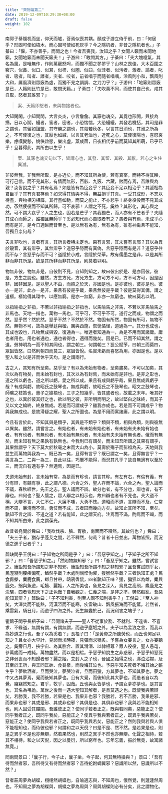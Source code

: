 ```yaml
---
title: "齊物論第二"
date: 2019-12-09T10:29:30+08:00
draft: false
weight: 102
---
```




南郭子綦隱机而坐，仰天而噓，荅焉似喪其耦。顏成子游立侍乎前，曰：「<span class="text-muted">何居乎？形固可使如槁木，而心固可使如死灰乎？今之隱机者，非昔之隱机者也。</span>」子綦曰：「<span class="text-muted">偃，不亦善乎，而問之也！今者吾喪我，汝知之乎？女聞人籟而未聞地籟，女聞地籟而未聞天籟夫！</span>」子游曰：「<span class="text-muted">敢問其方。</span>」子綦曰：「<span class="text-muted">夫大塊噫氣，其名為風，是唯無作，作則萬竅怒呺，而獨不聞之翏翏乎？山林之畏佳，大木百圍之竅穴，似鼻、似口、似耳，似枅、似圈、似臼，似洼者、似污者，激者、謞者，叱者、吸者，叫者、譹者，宎者、咬者，前者唱于而隨者唱喁，泠風則小和，飄風則大和，厲風濟則眾竅為虛，而獨不見之調調、之刀刀乎？</span>」子游曰：「<span class="text-muted">地籟則眾竅是已，人籟則比竹是已，敢問天籟。</span>」子綦曰：「<span class="text-muted">夫吹萬不同，而使其自己也，咸其自取，怒者其誰邪？</span>」

> 案、天籟即怒者，未與物接者也。



大知閑閑，小知閒閒，大言炎炎，小言詹詹。其寐也魂交，其覺也形開，與接為搆，日以心鬬，縵者，窖者，密者，小恐惴惴，大恐縵縵，其發若機括，其司是非之謂也，其留如詛盟，其守勝之謂也，其殺若秋冬，以言其日消也，其溺之所為之，不可使復之也，其厭也如緘，以言其老洫也，近死之心，莫使復陽也，喜怒哀樂，慮嘆變慹，姚佚啟態，樂出虛，蒸成菌，日夜相代乎前而莫知其所萌，已乎已乎！旦暮得此，其所由以生乎！

> 案、其寐也魂交句以下，皆謂心也，其發、其留、其殺、其厭，若心之生住異滅。



非彼無我，非我無所取，是亦近矣，而不知其所為使，若有真宰，而特不得其眹，可行己信，而不見其形，有情而無形，百骸、九竅、六藏，賅而存焉，吾誰與為親？汝皆說之乎？其有私焉？如是皆有為臣妾乎？其臣妾不足以相治乎？其遞相為君臣乎？其有真君存焉？如求得其情與不得，無益損乎其真。一受其成形，不忘以待盡，與物相刃相靡，其行盡如馳，而莫之能止，不亦悲乎！終身役役而不見其成功，苶然疲役而不知其所歸，可不哀邪！人謂之不死，奚益？其形化，其心與之然，可不謂大哀乎？人之生也，固若是芒乎？其我獨芒，而人亦有不芒者乎？夫隨其成心而師之，誰獨且無師乎？奚必知代而心自取者有之？愚者與有焉，未成乎心而有是非，是今日適越而昔至也，是以無有為有，無有為有，雖有神禹且不能知，吾獨且柰何哉？



夫言非吹也，言者有言，其所言者特未定也。果有言邪，其未嘗有言邪？其以為異於鷇音，其有辯乎，其無辯乎？道惡乎隱而有真偽，言惡乎隱而有是非？道惡乎往而不存？言惡乎存而不可？道隱於小成，言隱於榮華。故有儒墨之是非，以是其所非而非其所是。欲是其所非而非其所是，則莫若以明。



物無非彼，物無非是，自彼則不見，自知則知之，故曰彼出於是、是亦因彼。彼是，方生之說也。雖然，方生方死，方死方生，方可方不可，方不可方可，因是因非，因非因是。是以聖人不由，而照之於天，亦因是也。是亦彼也，彼亦是也。彼亦一是非，此亦一是非。果且有彼是乎哉，果且無彼是乎哉？彼是莫得其偶，謂之道樞。樞始得其環中，以應無窮。是亦一無窮，非亦一無窮也。故曰莫若以明。



以指喻指之非指，不若以非指喻指之非指也，以馬喻馬之非馬，不若以非馬喻馬之非馬也。天地一指也，萬物一馬也。可乎可，不可乎不可。道行之而成，物謂之而然。惡乎然？然於然。惡乎不然？不然於不然。物固有所然，物固有所可，無物不然，無物不可，故為是舉莛與楹，厲與西施，恢恑憰怪，道通為一。其分也成也，其成也毀也，凡物無成與毀，復通為一。唯達者知通為一，為是不用而寓諸庸。庸也者用也，用也者通也，通也者得也，適得而幾矣。因是已。已而不知其然，謂之道。勞神明為一而不知其同也，謂之朝三。何謂朝三？狙公賦芧，曰朝三而莫四，眾狙皆怒，曰然則朝四而莫三，眾狙皆悅。名實未虧而喜怒為用，亦因是也。是以聖人和之以是非而休乎天均，是之謂兩行。



古之人，其知有所至矣。惡乎至？有以為未始有物者，至矣盡矣，不可以加矣，其次以為有物矣，而未始有封也，其次以為有封焉，而未始有是非也。是非之彰也，道之所以虧也，道之所以虧，愛之所以成。果且有成與虧乎哉，果且無成與虧乎哉？有成與虧，故昭氏之鼓琴也，無成與虧，故昭氏之不鼓琴也。昭文之鼓琴也，師曠之枝策也，惠子之據梧也，三子之知幾乎，皆其盛者也，故載之末年。唯其好之也，以異於彼其好之也，欲以明之彼，非所明而明之，故以堅白之昧終，而其子又以文之綸終，終身無成。若是而可謂成乎？雖我亦成也。若是而不可謂成乎？物與我無成也。是故滑疑之耀，聖人之所圖也。為是不用而寓諸庸，此之謂以明。



今且有言於此，不知其與是類乎，其與是不類乎？類與不類，相與為類，則與彼無以異矣。雖然，請嘗言之。有始也者，有未始有始也者，有未始有夫未始有始也者。有有也者，有無也者，有未始有無也者，有未始有夫未始有無也者。俄而有無矣，而未知有無之果孰有孰無也。今我則已有謂矣，而未知吾所謂之其果有謂乎，其果無謂乎？天下莫大於秋毫之末而大山為小，莫壽於殤子而彭祖為夭，天地與我並生而萬物與我為一。既已為一矣，且得有言乎？既已謂之一矣，且得無言乎？一與言為二，二與一為三，自此以往，巧曆不能得，而況其凡乎？故自無適有以至於三，而況自有適有乎？無適焉，因是已。



夫道未始有封，言未始有常，為是而有畛也，請言其畛。有左有右，有倫有義，有分有辯，有競有爭，此之謂八德。六合之外，聖人存而不論，六合之內，聖人論而不議，春秋經世，先王之志，聖人議而不辯。故分也者，有不分也，辯也者，有不辯也。曰何也？聖人懷之，眾人辯之以相示也，故曰辯也者有不見也。夫大道不稱，大辯不言，大仁不仁，大廉不嗛，大勇不忮。道昭而不道，言辯而不及，仁常而不周，廉清而不信，勇忮而不成，五者园而幾向方矣。故知止其所不知，至矣。孰知不言之辯、不道之道？若有能知，此之謂天府。注焉而不滿，酌焉而不竭，而不知其所由來，此之謂葆光。



故昔者堯問於舜曰：「<span class="text-muted">我欲伐宗、膾、胥敖，南面而不釋然，其故何也？</span>」舜曰：「<span class="text-muted">夫三子者，猶存乎蓬艾之間，若不釋然，何哉？昔者十日並出，萬物皆照，而況德之進乎日者乎？</span>」



齧缺問乎王倪曰：「<span class="text-muted">子知物之所同是乎？</span>」曰：「<span class="text-muted">吾惡乎知之。</span>」「<span class="text-muted">子知子之所不知邪？</span>」曰：「<span class="text-muted">吾惡乎知之。</span>」「<span class="text-muted">然則物無知邪？</span>」曰：「<span class="text-muted">吾惡乎知之。雖然，嘗試言之。庸詎知吾所謂知之非不知邪，庸詎知吾所謂不知之非知邪？且吾嘗試問乎女，民溼寢則腰疾偏死，鰌然乎哉？木處則惴慄恂懼，猨猴然乎哉？三者孰知正處？民食芻豢，麋鹿食薦，蝍且甘帶，鴟鴉耆鼠，四者孰知正味？猨，猵狙以為雌，麋與鹿交，鰌與魚遊，毛嬙、麗姬，人之所美也，魚見之深入，鳥見之高飛，麋鹿見之決驟，四者孰知天下之正色哉？自我觀之，仁義之端，是非之塗，樊然殽亂，吾惡能知其辯？</span>」齧缺曰：「<span class="text-muted">子不知利害，則至人固不知利害乎？</span>」王倪曰：「<span class="text-muted">至人神矣，大澤焚而不能熱，河漢沍而不能寒，疾雷破山、飄風振海而不能驚。若然者，乘雲氣，騎日月，而遊乎四海之外。死生無變於己，而況利害之端乎？</span>」



瞿鵲子問乎長梧子曰：「<span class="text-muted">吾聞諸夫子——聖人不從事於務、不就利、不違害、不喜求、不緣道，無謂有謂，有謂無謂，而遊乎塵垢之外。夫子以為孟浪之言，而我以為妙道之行也。吾子以為奚若？</span>」長梧子曰：「<span class="text-muted">是黃帝之所聽熒也，而丘也何足以知之？且女亦大早計，見卵而求時夜，見彈而求鴞炙。予嘗為女妄言之，女亦妄聽之。奚旁日月、挾宇宙、為其脗合、置其滑湣、以隸相尊？眾人役役，聖人愚芚，參萬歲而一成純。萬物盡然，而以是相緼。予惡乎知說生之非惑邪，予惡乎知惡死之非弱喪而不知歸者邪？麗之姬，艾封人之子也，晉國之始得之也，涕泣沾襟，及其至於王所，與王同匡牀、食芻豢，而後悔其泣也。予惡乎知夫死者不悔其始之蘄生乎？夢飲酒者，旦而哭泣，夢哭泣者，旦而田獵，方其夢也，不知其夢也，夢之中又占其夢焉，覺而後知其夢也。且有大覺，而後知此其大夢也，而愚者自以為覺，竊竊然知之。君乎，牧乎，固哉。丘也與女皆夢也，予謂女夢亦夢也。是其言也，其名為弔詭。萬世之後而一遇大聖知其解者，是旦莫遇之也。既使我與若辯矣，若勝我，我不若勝，若果是也、我果非也邪？我勝若，若不吾勝，我果是邪、而果非也邪？其或是邪、其或非也邪？其俱是也、其俱非也邪？我與若不能相知也，則人固受其黮闇。吾誰使正之？使同乎若者正之，既與若同矣，惡能正之？使同乎我者正之，既同乎我矣，惡能正之？使異乎我與若者正之，既異乎我與若矣，惡能正之？使同乎我與若者正之，既同乎我與若矣，惡能正之？然則我與若與人俱不能相知也，而待彼也邪？何謂和之以天倪？曰是不是、然不然。是若果是也，則是之異乎不是也亦無辯，然若果然也，則然之異乎不然也亦無辯。化聲之相待，若其不相待。和之以天倪，因之以曼衍，所以窮年也。忘年忘義，振於無竟，故寓諸無竟。</span>」



罔兩問景曰：「<span class="text-muted">曩子行，今子止，曩子坐，今子起，何其無特操與？</span>」景曰：「<span class="text-muted">吾有待而然者邪，吾所待又有待而然者邪？吾待蛇跗蜩翼邪？惡識所以然，惡識所以不然？</span>」



昔者莊周夢為胡蝶，栩栩然胡蝶也，自喻適志與，不知周也，俄然覺，則蘧蘧然周也。不知周之夢為胡蝶與，胡蝶之夢為周與？周與胡蝶則必有分矣，此之謂物化。